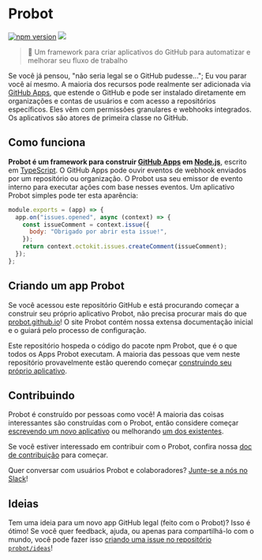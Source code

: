 # Probot

[![npm version](https://img.shields.io/npm/v/probot.svg)](https://www.npmjs.com/package/probot) [![](https://img.shields.io/twitter/follow/ProbotTheRobot.svg?style=social&logo=twitter&label=Follow)](https://twitter.com/ProbotTheRobot)

> 🤖 Um framework para criar aplicativos do GitHub para automatizar e melhorar seu fluxo de trabalho

Se você já pensou, "não seria legal se o GitHub pudesse..."; Eu vou parar você aí mesmo. A maioria dos recursos pode realmente ser adicionada via [GitHub Apps](https://docs.github.com/apps/), que estende o GitHub e pode ser instalado diretamente em organizações e contas de usuários e com acesso a repositórios específicos. Eles vêm com permissões granulares e webhooks integrados. Os aplicativos são atores de primeira classe no GitHub.

## Como funciona

**Probot é um framework para construir [GitHub Apps](https://docs.github.com/apps) em [Node.js](https://nodejs.org/)**, escrito em [TypeScript](https://www.typescriptlang.org/). O GitHub Apps pode ouvir eventos de webhook enviados por um repositório ou organização. O Probot usa seu emissor de evento interno para executar ações com base nesses eventos. Um aplicativo Probot simples pode ter esta aparência:

```js
module.exports = (app) => {
  app.on("issues.opened", async (context) => {
    const issueComment = context.issue({
      body: "Obrigado por abrir esta issue!",
    });
    return context.octokit.issues.createComment(issueComment);
  });
};
```

## Criando um app Probot

Se você acessou este repositório GitHub e está procurando começar a construir seu próprio aplicativo Probot, não precisa procurar mais do que [probot.github.io](https://probot.github.io/docs/)! O site Probot contém nossa extensa documentação inicial e o guiará pelo processo de configuração.

Este repositório hospeda o código do pacote npm Probot, que é o que todos os Apps Probot executam. A maioria das pessoas que vem neste repositório provavelmente estão querendo começar [construindo seu próprio aplicativo](https://probot.github.io/docs/).

## Contribuindo

Probot é construído por pessoas como você! A maioria das coisas interessantes são construídas com o Probot, então considere começar [escrevendo um novo aplicativo](https://probot.github.io/docs/) ou melhorando [um dos existentes](https://github.com/search?q=topic%3Aprobot-app&type=Repositories).

Se você estiver interessado em contribuir com o Probot, confira nossa [doc de contribuição](CONTRIBUTING.md) para começar.

Quer conversar com usuários Probot e colaboradores? [Junte-se a nós no Slack](https://probot-slackin.herokuapp.com/)!

## Ideias

Tem uma ideia para um novo app GitHub legal (feito com o Probot)? Isso é ótimo! Se você quer feedback, ajuda, ou apenas para compartilhá-lo com o mundo, você pode fazer isso [criando uma issue no repositório `probot/ideas`](https://github.com/probot/ideas/issues/new)!
